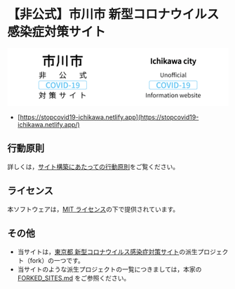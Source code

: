 # 【非公式】市川市 新型コロナウイルス感染症対策サイト

<!-- img タグ同士が同一行に存在しないと，横並びになってくれない -->
[<img src="./static/ogp.png" alt="【非公式】市川市 新型コロナウイルス感染症対策サイト" width="50%"><img src="./static/ogp/en/ogp-image.png" alt="[UNOFFICIAL] Ichikawa city COVID-19 information website" width="50%">](https://stopcovid19-ichikawa.netlify.app/)

- [https://stopcovid19-ichikawa.netlify.app](https://stopcovid19-ichikawa.netlify.app/)

## 行動原則

詳しくは，[サイト構築にあたっての行動原則](./CODE_OF_CONDUCT.md)をご覧ください。

## ライセンス

本ソフトウェアは，[MIT ライセンス](./LICENSE.txt)の下で提供されています。

## その他

- 当サイトは，[東京都 新型コロナウイルス感染症対策サイト](https://github.com/tokyo-metropolitan-gov/covid19)の派生プロジェクト（fork）の一つです。
- 当サイトのような派生プロジェクトの一覧につきましては，本家の [FORKED_SITES.md](https://github.com/tokyo-metropolitan-gov/covid19/blob/development/FORKED_SITES.md) をご参照ください。
